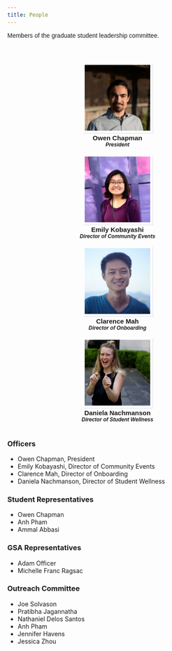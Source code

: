 ```yaml
---
title: People
---
```

<style>
/* Gallery Style */

.member-items-wrapper{
    display: grid;
    grid-template-columns: repeat( auto-fill, minmax(200px,1fr));
    padding: 40px 150px 15px 100px;
    margin-left: 50px;
    grid-row-gap: 15px;
}

.member-img-wrapper{
    position: relative;
    align-items: center;
}

.img-subtitle{
    position: absolute;
    top: 0; 
    display: flex;
    align-items: center;
    justify-content: center;
    height: 100%;
    padding-left: 75px;
    padding-right: 100px;
    font-family: 'Poppins', sans-serif;
}

.member-img-wrapper .img-subtitle{
    transition: 0.5s;
    font-weight: 600;
    color: transparent;
}

.member-img-wrapper:hover .img-subtitle{
    font-weight: 600;
    color: #58e59b;
}

.img-subtitle a{
    text-decoration: none;
    transition: 0.5s;
    color: transparent;
}

.member-img-wrapper:hover .img-subtitle a{
    font-weight: 600;
    color: #58c9e5;
}

img{
    padding: 5px;
    width: 150px;
    height: 150px;
    box-shadow: 2px 2px #e9edf2;
    background-position: center;
    background-repeat: no-repeat;
    background-size: cover;
}

.img-darken{
    transition: 1s;
    filter: brightness(20%)
}

.member-name{
    font-family: 'Poppins', sans-serif;
    font-weight: bold;
    font-size: 15px;
}

.member-position{
    font-family: 'Poppins', sans-serif;
    font-weight: bold;
    font-style: italic;
    font-size: 12px;
}

.member-item{
    align-items: center;
    text-align: center;
}

.header{
    padding: 10px 75px 1px 70px;
    text-align: center;
}

h1{
    font-family: 'Raleway', sans-serif;
}

p{
    font-family: 'Raleway', sans-serif;
    font-family: 'Varta', sans-serif;
}


</style>
Members of the graduate student leadership committee.

<div class="member-items-wrapper">
<div class="member-item">
<div class="member-img-wrapper">
    <div class="member-img">
        <img src="gallery/ochapman.jpg">
    </div>
    <div class="img-subtitle">
        <a href="mailto:jpnguyen@eng.ucsd.edu">Position Description</a>
    </div>
</div>
<div class="member-name">Owen Chapman</div>
<div class="member-position">President</div>
</div>

<div class="member-item">
<div class="member-img-wrapper">
    <div class="member-img">
        <img src="gallery/ekobayashi.jpg">
    </div>
    <div class="img-subtitle">
        <a href="mailto:jpnguyen@eng.ucsd.edu">Position Description</a>
    </div>
</div>
<div class="member-name">Emily Kobayashi</div>
<div class="member-position">Director of Community Events</div>
</div>

<div class="member-item">
<div class="member-img-wrapper">
    <div class="member-img">
        <img src="gallery/cmah.jpg">
    </div>
    <div class="img-subtitle">
        <a href="mailto:jpnguyen@eng.ucsd.edu">Position Description</a>
    </div>
</div>
<div class="member-name">Clarence Mah</div>
<div class="member-position">Director of Onboarding</div>
</div>

<div class="member-item">
<div class="member-img-wrapper">
    <div class="member-img">
        <img src="gallery/dnachmanson.jpg">
    </div>
    <div class="img-subtitle">
        <a href="mailto:jpnguyen@eng.ucsd.edu">Position Description</a>
    </div>
</div>
<div class="member-name">Daniela Nachmanson</div>
<div class="member-position">Director of Student Wellness</div>
</div>

</div>

### Officers
* Owen Chapman, President
* Emily Kobayashi, Director of Community Events
* Clarence Mah, Director of Onboarding
* Daniela Nachmanson, Director of Student Wellness

### Student Representatives
* Owen Chapman
* Anh Pham
* Ammal Abbasi

### GSA Representatives
* Adam Officer
* Michelle Franc Ragsac

### Outreach Committee
* Joe Solvason
* Pratibha Jagannatha
* Nathaniel Delos Santos
* Anh Pham
* Jennifer Havens
* Jessica Zhou

